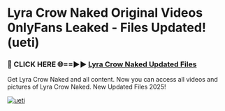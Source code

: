 # Lyra Crow Naked Original Videos 0nlyFans Leaked - Files Updated! (ueti)

<h3>🔴 CLICK HERE 🌐==►► <a href="https://tinyurl.com/up5wt9bj" rel="nofollow">Lyra Crow Naked Updated Files</a></h3>

Get Lyra Crow Naked and all content. Now you can access all videos and pictures of Lyra Crow Naked. New Updated Files 2025!

[![ueti](https://i.imgur.com/ABiUzMV.gif)](https://tinyurl.com/up5wt9bj)
